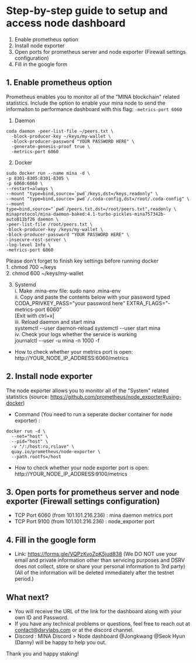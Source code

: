 # Step-by-step guide to setup and access node dashboard

1. Enable prometheus option
2. Install node exporter
3. Open ports for prometheus server and node exporter (Firewall settings configuration)
4. Fill in the google form

## 1. Enable prometheus option
Prometheus enables you to monitor all of the "MINA blockchain" related statistics.
Include the option to enable your mina node to send the informaiton to performance dashboard with this flag: `-metrics-port 6060`

  1. Daemon
```
coda daemon -peer-list-file ~/peers.txt \
  -block-producer-key ~/keys/my-wallet \
  -block-producer-password "YOUR PASSWORD HERE" \
  -generate-genesis-proof true \
  -metrics-port 6060
```

  2. Docker
```
sudo docker run --name mina -d \
-p 8301-8305:8301-8305 \
-p 6060:6060 \
--restart=always \
--mount "type=bind,source=`pwd`/keys,dst=/keys,readonly" \
--mount "type=bind,source=`pwd`/.coda-config,dst=/root/.coda-config" \
--mount type=bind,source="`pwd`/peers.txt,dst=/root/peers.txt",readonly \
minaprotocol/mina-daemon-baked:4.1-turbo-pickles-mina757342b-auto811bf26 daemon \
-peer-list-file /root/peers.txt \
-block-producer-key /keys/my-wallet \
-block-producer-password "YOUR PASSWORD HERE" \
-insecure-rest-server \
-log-level Info \
-metrics-port 6060
```

 Please don't forget to finish key settings before running docker  
    1. chmod 700 ~/keys  
    2. chmod 600 ~/keys/my-wallet  

  3. Systemd  
    i. Make .mina-env file: sudo nano .mina-env  
    ii. Copy and paste the contents below with your password typed  
    CODA_PRIVKEY_PASS="your password here"
    EXTRA_FLAGS="-metrics-port 6060"  
    [Exit with ctrl+x]  
    iii. Reload daemon and start mina  
    systemctl --user daemon-reload
    systemctl --user start mina  
    iv. Check your logs whether the service is working  
    journalctl --user -u mina -n 1000 -f 
  

- How to check whether your metrics port is open: http://YOUR_NODE_IP_ADDRESS:6060/metrics

## 2. Install node exporter
The node exporter allows you to monitor all of the "System" related statistics (source: https://github.com/prometheus/node_exporter#using-docker)
- Command (You need to run a seperate docker container for node exporter) :
```
docker run -d \
  --net="host" \
  --pid="host" \
  -v "/:/host:ro,rslave" \
  quay.io/prometheus/node-exporter \
  --path.rootfs=/host
 ```
- How to check whether your node exporter port is open: http://YOUR_NODE_IP_ADDRESS:9100/metrics

## 3. Open ports for prometheus server and node exporter (Firewall settings configuration)
- TCP Port 6060 (from 101.101.216.236) : mina daemon metrics port
- TCP Port 9100 (from 101.101.216.236) : node_exporter port

## 4. Fill in the google form
- Link: https://forms.gle/VQPzKvoZpK5jud838
(We DO NOT use your email and private information other than servicing purposes and DSRV does not collect, store or share your personal information to 3rd party)
(All of the information will be deleted immediately after the testnet period.)

## What next?
- You will receive the URL of the link for the dashboard along with your own ID and Password.
- If you have any technical problems or questions, feel free to reach out  at contact@dsrvlabs.com or at the discord channel.
- Discord : MINA Discord > Node dashboard
@Jongkwang @Seok Hyun (Danny) will be happy to help you out.

Thank you and happy staking! 
